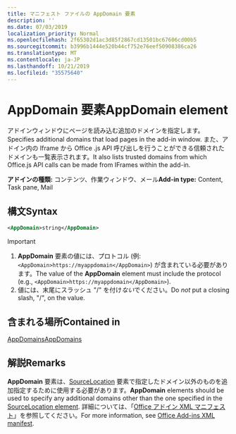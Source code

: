 ```yaml
---
title: マニフェスト ファイルの AppDomain 要素
description: ''
ms.date: 07/03/2019
localization_priority: Normal
ms.openlocfilehash: 2f65302d1ac3d85f2867cd13501bc67606cd00b5
ms.sourcegitcommit: b3996b1444e520b44cf752e76eef50908386ca26
ms.translationtype: MT
ms.contentlocale: ja-JP
ms.lasthandoff: 10/21/2019
ms.locfileid: "35575640"
---
```

# <a name="appdomain-element"></a><span data-ttu-id="5327a-102">AppDomain 要素</span><span class="sxs-lookup"><span data-stu-id="5327a-102">AppDomain element</span></span>

<span data-ttu-id="5327a-103">アドインウィンドウにページを読み込む追加のドメインを指定します。</span><span class="sxs-lookup"><span data-stu-id="5327a-103">Specifies additional domains that load pages in the add-in window.</span></span> <span data-ttu-id="5327a-104">また、アドイン内の Iframe から Office .js API 呼び出しを行うことができる信頼されたドメインも一覧表示されます。</span><span class="sxs-lookup"><span data-stu-id="5327a-104">It also lists trusted domains from which Office.js API calls can be made from IFrames within the add-in.</span></span>

<span data-ttu-id="5327a-105">**アドインの種類:** コンテンツ、作業ウィンドウ、メール</span><span class="sxs-lookup"><span data-stu-id="5327a-105">**Add-in type:** Content, Task pane, Mail</span></span>

## <a name="syntax"></a><span data-ttu-id="5327a-106">構文</span><span class="sxs-lookup"><span data-stu-id="5327a-106">Syntax</span></span>

```XML
<AppDomain>string</AppDomain>
```

> [!IMPORTANT]
> 1. <span data-ttu-id="5327a-107">**AppDomain** 要素の値には、プロトコル (例: `<AppDomain>https://myappdomain</AppDomain>`) が含まれている必要があります。</span><span class="sxs-lookup"><span data-stu-id="5327a-107">The value of the **AppDomain** element must include the protocol (e.g., `<AppDomain>https://myappdomain</AppDomain>`).</span></span>
> 2. <span data-ttu-id="5327a-108">値には、末尾にスラッシュ "/" を付け*ない*でください。</span><span class="sxs-lookup"><span data-stu-id="5327a-108">Do *not* put a closing slash, "/", on the value.</span></span>

## <a name="contained-in"></a><span data-ttu-id="5327a-109">含まれる場所</span><span class="sxs-lookup"><span data-stu-id="5327a-109">Contained in</span></span>

[<span data-ttu-id="5327a-110">AppDomains</span><span class="sxs-lookup"><span data-stu-id="5327a-110">AppDomains</span></span>](appdomains.md)

## <a name="remarks"></a><span data-ttu-id="5327a-111">解説</span><span class="sxs-lookup"><span data-stu-id="5327a-111">Remarks</span></span>

<span data-ttu-id="5327a-112">**AppDomain** 要素は、[SourceLocation](sourcelocation.md) 要素で指定したドメイン以外のものを追加指定するために使用する必要があります。</span><span class="sxs-lookup"><span data-stu-id="5327a-112">**AppDomain** elements should be used to specify any additional domains other than the one specified in the [SourceLocation element](sourcelocation.md).</span></span> <span data-ttu-id="5327a-113">詳細については、「[Office アドイン XML マニフェスト](/office/dev/add-ins/develop/add-in-manifests)」を参照してください。</span><span class="sxs-lookup"><span data-stu-id="5327a-113">For more information, see [Office Add-ins XML manifest](/office/dev/add-ins/develop/add-in-manifests).</span></span>

